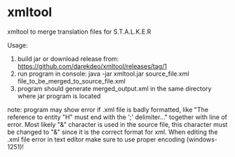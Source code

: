 # xmltool
xmltool to merge translation files for S.T.A.L.K.E.R

Usage:
1. build jar or download release from: https://github.com/darekdeo/xmltool/releases/tag/1
2. run program in console: java -jar xmltool.jar source_file.xml file_to_be_merged_to_source_file.xml
3. program should generate merged_output.xml in the same directory where jar program is located

note: program may show error if .xml file is badly formatted, like "The reference to entity "H" must end with the ';' delimiter..." together with line of error. Most likely "&" character is used in the source file, this character must be changed to "&amp;" since it is the correct format for xml. When editing the .xml file error in text editor make sure to use proper encoding (windows-1251)!
